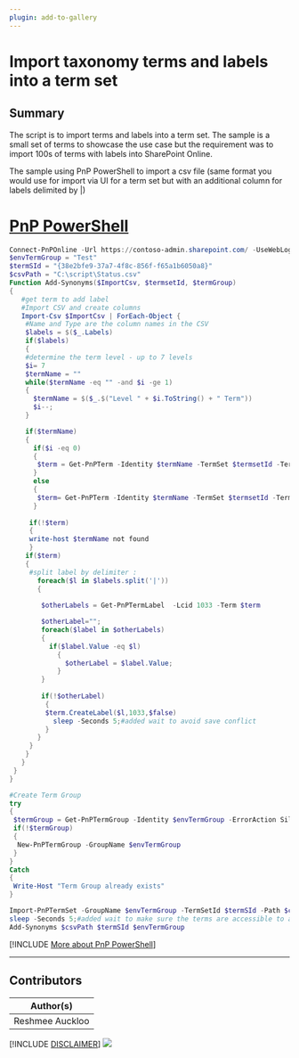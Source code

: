 ```yaml
---
plugin: add-to-gallery
---
```


# Import taxonomy terms and labels into a term set 

## Summary

The script is to import terms and labels into a term set. The sample is a small set of terms to showcase the use case but the requirement was to import 100s of terms with labels into SharePoint Online.

The sample using PnP PowerShell to import a csv file (same format you would use for import via UI for a term set but with an additional column for labels delimited by |)

# [PnP PowerShell](#tab/pnpps)
```powershell
Connect-PnPOnline -Url https://contoso-admin.sharepoint.com/ -UseWebLogin
$envTermGroup = "Test"
$termSId = "{38e2bfe9-37a7-4f8c-856f-f65a1b6050a8}"
$csvPath = "C:\script\Status.csv"
Function Add-Synonyms($ImportCsv, $termsetId, $termGroup)
{
   #get term to add label 
   #Import CSV and create columns
   Import-Csv $ImportCsv | ForEach-Object {
    #Name and Type are the column names in the CSV
    $labels = $($_.Labels)   
    if($labels)
    {
    #determine the term level - up to 7 levels
    $i= 7
    $termName = ""
    while($termName -eq "" -and $i -ge 1)
    {
      $termName = $($_.$("Level " + $i.ToString() + " Term"))
      $i--;
    } 

    if($termName)
    {
      if($i -eq 0)
      {
       $term = Get-PnPTerm -Identity $termName -TermSet $termsetId -TermGroup $termGroup
      }
      else
      {
       $term= Get-PnPTerm -Identity $termName -TermSet $termsetId -TermGroup $termGroup -Recursive
      }
      
     if(!$term)
     {
     write-host $termName not found 
     }  
    if($term)
    {
     #split label by delimiter :
       foreach($l in $labels.split('|'))
       {
        
        $otherLabels = Get-PnPTermLabel  -Lcid 1033 -Term $term

        $otherLabel="";
        foreach($label in $otherLabels)
        {
          if($label.Value -eq $l)
            {
              $otherLabel = $label.Value;
            } 
        }
        
        if(!$otherLabel)
         {
         $term.CreateLabel($l,1033,$false)
           sleep -Seconds 5;#added wait to avoid save conflict
         }
       }
     }   
    }
   }
 }
}

#Create Term Group
try
{
 $termGroup = Get-PnPTermGroup -Identity $envTermGroup -ErrorAction SilentlyContinue
 if(!$termGroup)
 {
  New-PnPTermGroup -GroupName $envTermGroup
 }
}
Catch
{
 Write-Host "Term Group already exists"
}

Import-PnPTermSet -GroupName $envTermGroup -TermSetId $termSId -Path $csvPath -SynchronizeDeletions
sleep -Seconds 5;#added wait to make sure the terms are accessible to add labels
Add-Synonyms $csvPath $termSId $envTermGroup

```
[!INCLUDE [More about PnP PowerShell](../../docfx/includes/MORE-PNPPS.md)]
***

## Contributors

| Author(s) |
|-----------|
| Reshmee Auckloo |

[!INCLUDE [DISCLAIMER](../../docfx/includes/DISCLAIMER.md)]
<img src="https://pnptelemetry.azurewebsites.net/script-samples/scripts/spo-import-taxonomy-terms-labels" aria-hidden="true" />
